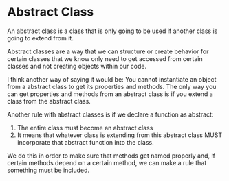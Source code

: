 # Abstract Class
An abstract class is a class that is only going to be used if another class is going to extend from it. 

Abstract classes are a way that we can structure or create behavior for certain classes that we know only need to get accessed from certain classes and not creating objects within our code. 

I think another way of saying it would be:
You cannot instantiate an object from a abstract class to get its properties and methods. The only way you can get properties and methods from an abstract class is if you extend a class from the abstract class.

Another rule with abstract classes is if we declare a function as abstract:

1. The entire class must become an abstract class
2. It means that whatever class is extending from this abstract class MUST incorporate that abstract function into the class.

We do this in order to make sure that methods get named properly and, if certain methods depend on a certain method, we can make a rule that something must be included. 